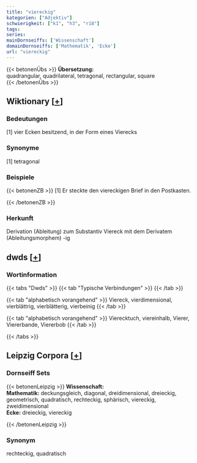 ```yaml
---
title: "viereckig"
kategorien: ["Adjektiv"]
schwierigkeit: ["k1", "h3", "r18"]
tags:
series:
mainDornseiffs: ['Wissenschaft']
domainDornseiffs: ['Mathematik', 'Ecke']
url: "viereckig"
---
```


{{< betonenÜbs >}}
**Übersetzung:**  
quadrangular, quadrilateral, tetragonal, rectangular, square  
{{< /betonenÜbs >}}

## Wiktionary [[+](https://de.wiktionary.org/wiki/viereckig)]

### Bedeutungen
[1] vier Ecken besitzend, in der Form eines Vierecks  

### Synonyme
[1] tetragonal  

### Beispiele
{{< betonenZB >}}
[1] Er steckte den viereckigen Brief in den Postkasten.  

{{< /betonenZB >}}
### Herkunft
Derivation (Ableitung) zum Substantiv Viereck mit dem Derivatem (Ableitungsmorphem) -ig  



## dwds [[+](https://www.dwds.de/wb/viereckig)]

### Wortinformation
{{< tabs "Dwds" >}}
{{< tab "Typische Verbindungen" >}}
{{< /tab >}}

{{< tab "alphabetisch vorangehend" >}}
Viereck, vierdimensional, vierblättrig, vierblätterig, vierbeinig
{{< /tab >}}

{{< tab "alphabetisch vorangehend" >}}
Vierecktuch, viereinhalb, Vierer, Viererbande, Viererbob
{{< /tab >}}

{{< /tabs >}}

## Leipzig Corpora [[+](https://corpora.uni-leipzig.de/en/res?word=viereckig&corpusId=deu_newscrawl-public_2018)]

### Dornseiff Sets
{{< betonenLeipzig >}}
**Wissenschaft:**  
**Mathematik:** deckungsgleich, diagonal, dreidimensional, dreieckig, geometrisch, quadratisch, rechteckig, sphärisch, viereckig, zweidimensional  
**Ecke:** dreieckig, viereckig  

{{< /betonenLeipzig >}}

### Synonym
rechteckig, quadratisch

